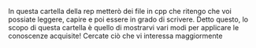 In questa cartella della rep metterò dei file in cpp che ritengo che voi possiate leggere, capire e poi essere in grado di scrivere.
Detto questo, lo scopo di questa cartella è quello di mostrarvi vari modi per applicare le conoscenze acquisite!
Cercate ciò che vi interessa maggiormente
